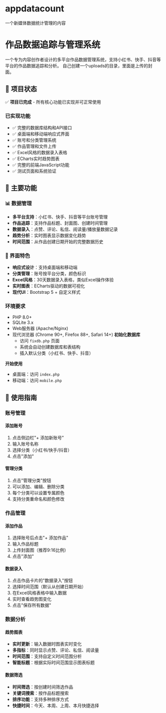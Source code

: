# appdatacount

一个新媒体数据统计管理的内容

# 作品数据追踪与管理系统

一个专为内容创作者设计的多平台作品数据管理系统，支持小红书、快手、抖音等平台的作品数据追踪和分析。
自己创建一个uploads的目录，里面是上传的封面。

## 🚀 项目状态

✅ **项目已完成** - 所有核心功能已实现并可正常使用

### 已实现功能
- ✅ 完整的数据库结构和API接口
- ✅ 桌面端和移动端响应式界面
- ✅ 账号和分类管理系统
- ✅ 作品管理和文件上传
- ✅ Excel风格的数据录入表格
- ✅ ECharts实时趋势图表
- ✅ 完整的前端JavaScript功能
- ✅ 测试页面和系统验证

## 🌟 主要功能

### 📊 数据管理
- **多平台支持**：小红书、快手、抖音等平台账号管理
- **作品追踪**：支持作品标题、封面图、创建时间管理
- **数据录入**：点赞、评论、私信、阅读量/播放量数据记录
- **趋势分析**：实时图表显示数据变化趋势
- **时间范围**：从作品创建日期开始的完整数据历史

### 🎨 界面特色
- **响应式设计**：支持桌面端和移动端
- **分类管理**：账号按平台分类，颜色标识
- **Excel风格**：30天数据录入表格，类似Excel操作体验
- **实时图表**：ECharts驱动的数据可视化
- **现代UI**：Bootstrap 5 + 自定义样式



### 环境要求
- PHP 8.0+
- SQLite 3.x
- Web服务器 (Apache/Nginx)
- 现代浏览器 (Chrome 90+, Firefox 88+, Safari 14+)
 **初始化数据库**
   - 访问 `fixdb.php` 页面
   - 系统会自动创建数据库和表结构
   - 插入默认分类（小红书、快手、抖音）

 **开始使用**
   - 桌面端：访问 `index.php`
   - 移动端：访问 `mobile.php`

## 📱 使用指南

### 账号管理

#### 添加账号
1. 点击侧边栏"+ 添加新账号"
2. 输入账号名称
3. 选择分类（小红书/快手/抖音）
4. 点击"添加"

#### 管理分类
1. 点击"管理分类"按钮
2. 可以添加、编辑、删除分类
3. 每个分类可以设置专属颜色
4. 支持分类重命名和颜色修改

### 作品管理

#### 添加作品
1. 选择账号后点击"+ 添加作品"
2. 输入作品标题
3. 上传封面图（推荐9:16比例）
4. 点击"添加"

#### 数据录入
1. 点击作品卡片的"数据录入"按钮
2. 选择时间范围（默认从创建日期开始）
3. 在Excel风格表格中输入数据
4. 实时查看趋势图变化
5. 点击"保存所有数据"

### 数据分析

#### 趋势图表
- **实时更新**：输入数据时图表实时变化
- **多指标**：同时显示点赞、评论、私信、阅读量
- **时间范围**：支持自定义时间范围分析
- **智能标题**：根据实际时间范围显示图表标题

#### 数据筛选
- **时间筛选**：按创建时间筛选作品
- **关键词搜索**：按作品标题搜索
- **排序功能**：支持多种排序方式
- **快捷时间**：今天、本周、上周、本月快捷选择
